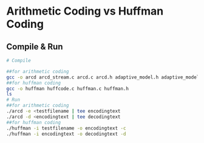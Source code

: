 #  Arithmetic Coding vs Huffman Coding

## Compile & Run 

```sh
# Compile

##for arithmetic coding
gcc -o arcd arcd_stream.c arcd.c arcd.h adaptive_model.h adaptive_model.c 
##for huffman coding
gcc -o huffman huffcode.c huffman.c huffman.h 
ls
# Run
##for arithmetic coding
./arcd -e <testfilename | tee encodingtext
./arcd -d <encodingtext | tee decodingtext
##for huffman coding
./huffman -i testfilename -o encodingtext -c
./huffman -i encodingtext -o decodingtext -d
```



